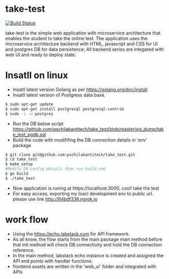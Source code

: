 # take-test

[![Build Status](https://travis-ci.org/joemccann/dillinger.svg?branch=master)](https://travis-ci.org/joemccann/dillinger)

take-test is the simple web application with microservice architecture that enables the student to take the online test. The application uses the microservice architecture backend with HTML, javascript and CSS for UI and postgres DB for data persistence;  All backend series are  integated with web UI and ready to deploy state.
 
# Insatll on linux

- Insatll latest version Golang as per https://golang.org/doc/install  
- Insatll latest version of Postgress data base. 
```sh
$ sudo apt-get update
$ sudo apt-get install postgresql postgresql-contrib
$ sudo -i -u postgres
 ```
  - Run the DB below script   https://github.com/pschilakantitech/take_test/blob/master/pg_dump/take_test_pgdb.sql
  - Build the code with modififing the DB connection details in 'env' package

```sh
$ git clone git@github.com:pschilakantitech/take_test.git   
$ cd take_test
$ make setup
#Modify DB config details than run build cmd
$ go build
$ ./take_test
 ```
- Now application is runing at https://localhost:3000, cool! take the test
- For easy access, exporting my loacl development env to public url. please use link http://64bdf336.ngrok.io


# work flow
- Using the https://echo.labstack.com for  API framework.
- As all know, the flow starts from the main package main method before that init method will check DB connectivity and hold the DB connection reference.
- In the main method, labstack echo instance is created and assigned the API end points with handler functions.
- frontend assets are written in the 'web_ui' folder and  integrated with APIs
